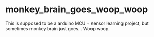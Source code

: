 # monkey_brain_goes_woop_woop
This is supposed to be a arduino MCU + sensor learning project, but sometimes monkey brain just goes... Woop woop.

